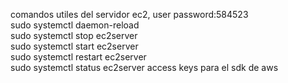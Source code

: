 comandos utiles del servidor ec2, user password:584523  
sudo systemctl daemon-reload  
sudo systemctl stop  ec2server  
sudo systemctl start ec2server  
sudo systemctl restart ec2server  
sudo systemctl status ec2server 
access keys para el sdk de aws  




